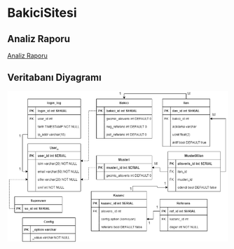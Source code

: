 # BakiciSitesi

## Analiz Raporu
[Analiz Raporu](https://github.com/nurbusra/BakiciSitesi/tree/dev/docs/analiz_raporu.pdf "To be added-")

## Veritabanı Diyagramı
![ER Diagram](docs/er_diagram.png?raw=true "ER Diagram")